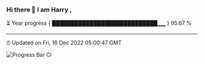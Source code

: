 ### Hi there 👋 I am Harry , 

⏳ Year progress { ████████████████████████████▁▁ } 95.67 %

---

⏰ Updated on Fri, 16 Dec 2022 05:00:47 GMT

![Progress Bar CI](https://github.com/duykhang68/duykhang68/workflows/Progress%20Bar%20CI/badge.svg)
